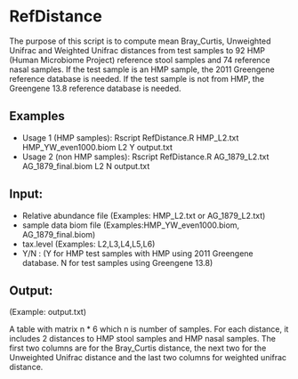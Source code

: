 # RefDistance

The purpose of this script is to compute mean Bray_Curtis, Unweighted Unifrac and Weighted Unifrac distances from test samples to 92 HMP (Human Microbiome Project) reference stool samples and 74 reference nasal samples. If the test sample is an HMP sample, the 2011 Greengene reference database is needed. If the test sample is not from HMP, the Greengene 13.8 reference database is needed.

## Examples
* Usage 1 (HMP samples): Rscript RefDistance.R HMP_L2.txt HMP_YW_even1000.biom L2 Y output.txt
* Usage 2 (non HMP samples): Rscript RefDistance.R AG_1879_L2.txt AG_1879_final.biom L2 N output.txt

## Input: 

* Relative abundance file (Examples: HMP_L2.txt or AG_1879_L2.txt)
* sample data biom file (Examples:HMP_YW_even1000.biom, AG_1879_final.biom)
* tax.level (Examples: L2,L3,L4,L5,L6)
* Y/N  : (Y for HMP test samples with HMP using 2011 Greengene database. N for test samples using Greengene 13.8)

## Output: 
(Example: output.txt)

A table with matrix n * 6 which n is number of samples. For each distance, it includes 2 distances to HMP stool samples and HMP nasal samples. The first two columns are for the Bray_Curtis distance, the next two for the Unweighted Unifrac distance and the last two columns for weighted unifrac distance.

